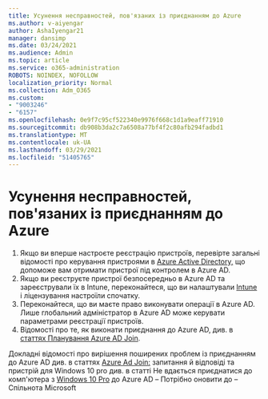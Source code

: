 ```yaml
---
title: Усунення несправностей, пов'язаних із приєднанням до Azure
ms.author: v-aiyengar
author: AshaIyengar21
manager: dansimp
ms.date: 03/24/2021
ms.audience: Admin
ms.topic: article
ms.service: o365-administration
ROBOTS: NOINDEX, NOFOLLOW
localization_priority: Normal
ms.collection: Adm_O365
ms.custom:
- "9003246"
- "6157"
ms.openlocfilehash: 0e9f7c95cf522340e9976f668c1d1a9eaff71910
ms.sourcegitcommit: db908b3da2c7a6508a77bf4f2c80afb294fadbd1
ms.translationtype: MT
ms.contentlocale: uk-UA
ms.lasthandoff: 03/29/2021
ms.locfileid: "51405765"
---
```

# <a name="troubleshoot-azure-ad-join-issues"></a>Усунення несправностей, пов'язаних із приєднанням до Azure

1. Якщо ви вперше настроєте реєстрацію пристроїв, перевірте загальні відомості про керування пристроями в [Azure Active Directory,](https://docs.microsoft.com/azure/active-directory/devices/overview) що допоможе вам отримати пристрої під контролем в Azure AD. 
1. Якщо ви реєструєте пристрої безпосередньо в Azure AD та зареєстрували їх в Intune, переконайтеся, [](https://docs.microsoft.com/mem/intune/fundamentals/licenses-assign) що ви налаштували [Intune](https://docs.microsoft.com/mem/intune/enrollment/device-enrollment) і ліцензування настроїли спочатку.
1. Переконайтеся, що ви маєте право виконувати операції в Azure AD. Лише глобальний адміністратор в Azure AD може керувати параметрами реєстрації пристроїв.
1. Відомості про те, як виконати приєднання до Azure AD, див. в [статтях Планування Azure AD Join](https://docs.microsoft.com/azure/active-directory/devices/azureadjoin-plan).

Докладні відомості про вирішення поширених проблем із приєднанням до Azure AD див. в статтях [Azure Ad Join:](https://docs.microsoft.com/azure/active-directory/devices/faq#azure-ad-join-faq) запитання й відповіді та пристрій для Windows 10 pro див. в статті Не вдається приєднатися до комп'ютера з [Windows 10 Pro](https://answers.microsoft.com/en-us/msoffice/forum/msoffice_install-mso_win10-mso_365hp/unable-to-join-windows-10-pro-machine-to-azure-ad/abb1ca7d-b317-45ec-a628-e1c10eae2900) до Azure AD – Потрібно оновити до – Спільнота Microsoft
